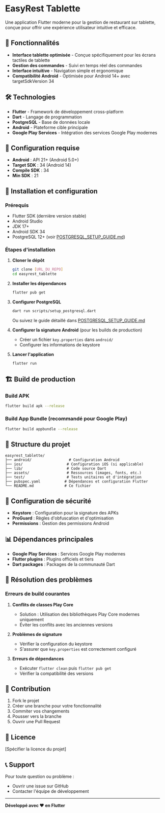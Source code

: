 # EasyRest Tablette

Une application Flutter moderne pour la gestion de restaurant sur tablette, conçue pour offrir une expérience utilisateur intuitive et efficace.

## 🚀 Fonctionnalités

- **Interface tablette optimisée** - Conçue spécifiquement pour les écrans tactiles de tablette
- **Gestion des commandes** - Suivi en temps réel des commandes
- **Interface intuitive** - Navigation simple et ergonomique
- **Compatibilité Android** - Optimisée pour Android 14+ avec targetSdkVersion 34

## 🛠️ Technologies

- **Flutter** - Framework de développement cross-platform
- **Dart** - Langage de programmation
- **PostgreSQL** - Base de données locale
- **Android** - Plateforme cible principale
- **Google Play Services** - Intégration des services Google Play modernes

## 📱 Configuration requise

- **Android** : API 21+ (Android 5.0+)
- **Target SDK** : 34 (Android 14)
- **Compile SDK** : 34
- **Min SDK** : 21

## 🔧 Installation et configuration

### Prérequis

- Flutter SDK (dernière version stable)
- Android Studio
- JDK 17+
- Android SDK 34
- PostgreSQL 12+ (voir [POSTGRESQL_SETUP_GUIDE.md](POSTGRESQL_SETUP_GUIDE.md))

### Étapes d'installation

1. **Cloner le dépôt**
   ```bash
   git clone [URL_DU_REPO]
   cd easyrest_tablette
   ```

2. **Installer les dépendances**
   ```bash
   flutter pub get
   ```

3. **Configurer PostgreSQL**
   ```bash
   dart run scripts/setup_postgresql.dart
   ```
   Ou suivez le guide détaillé dans [POSTGRESQL_SETUP_GUIDE.md](POSTGRESQL_SETUP_GUIDE.md)

4. **Configurer la signature Android** (pour les builds de production)
   - Créer un fichier `key.properties` dans `android/`
   - Configurer les informations de keystore

5. **Lancer l'application**
   ```bash
   flutter run
   ```

## 🏗️ Build de production

### Build APK
```bash
flutter build apk --release
```

### Build App Bundle (recommandé pour Google Play)
```bash
flutter build appbundle --release
```

## 📁 Structure du projet

```
easyrest_tablette/
├── android/                 # Configuration Android
├── ios/                    # Configuration iOS (si applicable)
├── lib/                    # Code source Dart
├── assets/                 # Ressources (images, fonts, etc.)
├── test/                   # Tests unitaires et d'intégration
├── pubspec.yaml           # Dépendances et configuration Flutter
└── README.md              # Ce fichier
```

## 🔐 Configuration de sécurité

- **Keystore** : Configuration pour la signature des APKs
- **ProGuard** : Règles d'obfuscation et d'optimisation
- **Permissions** : Gestion des permissions Android

## 📊 Dépendances principales

- **Google Play Services** : Services Google Play modernes
- **Flutter plugins** : Plugins officiels et tiers
- **Dart packages** : Packages de la communauté Dart

## 🚨 Résolution des problèmes

### Erreurs de build courantes

1. **Conflits de classes Play Core**
   - Solution : Utilisation des bibliothèques Play Core modernes uniquement
   - Éviter les conflits avec les anciennes versions

2. **Problèmes de signature**
   - Vérifier la configuration du keystore
   - S'assurer que `key.properties` est correctement configuré

3. **Erreurs de dépendances**
   - Exécuter `flutter clean` puis `flutter pub get`
   - Vérifier la compatibilité des versions

## 🤝 Contribution

1. Fork le projet
2. Créer une branche pour votre fonctionnalité
3. Commiter vos changements
4. Pousser vers la branche
5. Ouvrir une Pull Request

## 📄 Licence

[Spécifier la licence du projet]

## 📞 Support

Pour toute question ou problème :
- Ouvrir une issue sur GitHub
- Contacter l'équipe de développement

---

**Développé avec ❤️ en Flutter**
